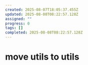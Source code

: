 ```yaml
---
created: 2025-08-07T18:05:37.455Z
updated: 2025-08-08T08:22:57.128Z
assigned: ""
progress: 0
tags: []
completed: 2025-08-08T08:22:57.128Z
---
```


# move utils to utils
